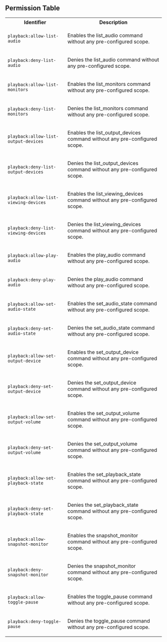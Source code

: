 
## Permission Table

<table>
<tr>
<th>Identifier</th>
<th>Description</th>
</tr>


<tr>
<td>

`playback:allow-list-audio`

</td>
<td>

Enables the list_audio command without any pre-configured scope.

</td>
</tr>

<tr>
<td>

`playback:deny-list-audio`

</td>
<td>

Denies the list_audio command without any pre-configured scope.

</td>
</tr>

<tr>
<td>

`playback:allow-list-monitors`

</td>
<td>

Enables the list_monitors command without any pre-configured scope.

</td>
</tr>

<tr>
<td>

`playback:deny-list-monitors`

</td>
<td>

Denies the list_monitors command without any pre-configured scope.

</td>
</tr>

<tr>
<td>

`playback:allow-list-output-devices`

</td>
<td>

Enables the list_output_devices command without any pre-configured scope.

</td>
</tr>

<tr>
<td>

`playback:deny-list-output-devices`

</td>
<td>

Denies the list_output_devices command without any pre-configured scope.

</td>
</tr>

<tr>
<td>

`playback:allow-list-viewing-devices`

</td>
<td>

Enables the list_viewing_devices command without any pre-configured scope.

</td>
</tr>

<tr>
<td>

`playback:deny-list-viewing-devices`

</td>
<td>

Denies the list_viewing_devices command without any pre-configured scope.

</td>
</tr>

<tr>
<td>

`playback:allow-play-audio`

</td>
<td>

Enables the play_audio command without any pre-configured scope.

</td>
</tr>

<tr>
<td>

`playback:deny-play-audio`

</td>
<td>

Denies the play_audio command without any pre-configured scope.

</td>
</tr>

<tr>
<td>

`playback:allow-set-audio-state`

</td>
<td>

Enables the set_audio_state command without any pre-configured scope.

</td>
</tr>

<tr>
<td>

`playback:deny-set-audio-state`

</td>
<td>

Denies the set_audio_state command without any pre-configured scope.

</td>
</tr>

<tr>
<td>

`playback:allow-set-output-device`

</td>
<td>

Enables the set_output_device command without any pre-configured scope.

</td>
</tr>

<tr>
<td>

`playback:deny-set-output-device`

</td>
<td>

Denies the set_output_device command without any pre-configured scope.

</td>
</tr>

<tr>
<td>

`playback:allow-set-output-volume`

</td>
<td>

Enables the set_output_volume command without any pre-configured scope.

</td>
</tr>

<tr>
<td>

`playback:deny-set-output-volume`

</td>
<td>

Denies the set_output_volume command without any pre-configured scope.

</td>
</tr>

<tr>
<td>

`playback:allow-set-playback-state`

</td>
<td>

Enables the set_playback_state command without any pre-configured scope.

</td>
</tr>

<tr>
<td>

`playback:deny-set-playback-state`

</td>
<td>

Denies the set_playback_state command without any pre-configured scope.

</td>
</tr>

<tr>
<td>

`playback:allow-snapshot-monitor`

</td>
<td>

Enables the snapshot_monitor command without any pre-configured scope.

</td>
</tr>

<tr>
<td>

`playback:deny-snapshot-monitor`

</td>
<td>

Denies the snapshot_monitor command without any pre-configured scope.

</td>
</tr>

<tr>
<td>

`playback:allow-toggle-pause`

</td>
<td>

Enables the toggle_pause command without any pre-configured scope.

</td>
</tr>

<tr>
<td>

`playback:deny-toggle-pause`

</td>
<td>

Denies the toggle_pause command without any pre-configured scope.

</td>
</tr>
</table>
